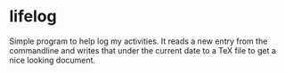 # lifelog

Simple program to help log my activities. It reads a new entry from the commandline and writes that under the current date to a TeX file to get a nice looking document.
